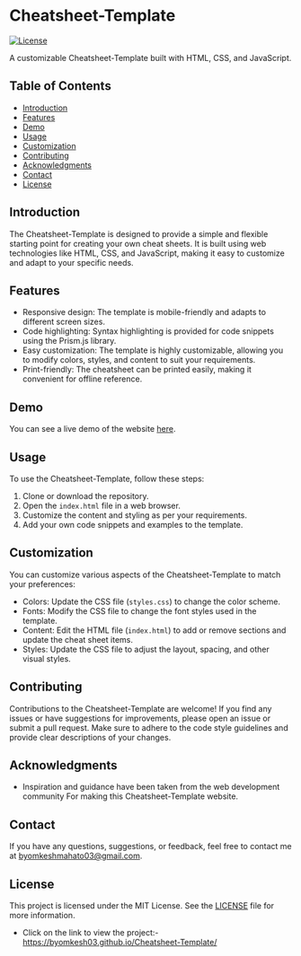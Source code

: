 
# Cheatsheet-Template

[![License](https://img.shields.io/badge/license-MIT-blue.svg)](https://opensource.org/licenses/MIT)

A customizable Cheatsheet-Template built with HTML, CSS, and JavaScript.

## Table of Contents
- [Introduction](#introduction)
- [Features](#features)
- [Demo](#Demo)
- [Usage](#usage)
- [Customization](#customization)
- [Contributing](#contributing)
- [Acknowledgments](#Acknowledgments)
- [Contact](#Contact)
- [License](#license)

## Introduction
The Cheatsheet-Template is designed to provide a simple and flexible starting point for creating your own cheat sheets. It is built using web technologies like HTML, CSS, and JavaScript, making it easy to customize and adapt to your specific needs.

## Features
- Responsive design: The template is mobile-friendly and adapts to different screen sizes.
- Code highlighting: Syntax highlighting is provided for code snippets using the Prism.js library.
- Easy customization: The template is highly customizable, allowing you to modify colors, styles, and content to suit your requirements.
- Print-friendly: The cheatsheet can be printed easily, making it convenient for offline reference.

## Demo

You can see a live demo of the website [here](https://byomkesh03.github.io/Cheatsheet-Template/).


## Usage
To use the Cheatsheet-Template, follow these steps:

1. Clone or download the repository.
2. Open the `index.html` file in a web browser.
3. Customize the content and styling as per your requirements.
4. Add your own code snippets and examples to the template.

## Customization
You can customize various aspects of the Cheatsheet-Template to match your preferences:

- Colors: Update the CSS file (`styles.css`) to change the color scheme.
- Fonts: Modify the CSS file to change the font styles used in the template.
- Content: Edit the HTML file (`index.html`) to add or remove sections and update the cheat sheet items.
- Styles: Update the CSS file to adjust the layout, spacing, and other visual styles.

## Contributing
Contributions to the Cheatsheet-Template are welcome! If you find any issues or have suggestions for improvements, please open an issue or submit a pull request. Make sure to adhere to the code style guidelines and provide clear descriptions of your changes.

## Acknowledgments

- Inspiration and guidance have been taken from the web development community For making this Cheatsheet-Template website.




## Contact

If you have any questions, suggestions, or feedback, feel free to contact me at byomkeshmahato03@gmail.com.


## License
This project is licensed under the MIT License. See the [LICENSE](LICENSE) file for more information.






* Click on the link to view the project:- https://byomkesh03.github.io/Cheatsheet-Template/

